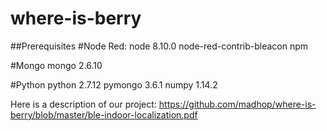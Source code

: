 # where-is-berry

##Prerequisites
#Node Red:
node 8.10.0
node-red-contrib-bleacon
npm

#Mongo
mongo 2.6.10

#Python
python 2.7.12
pymongo 3.6.1
numpy 1.14.2

Here is a description of our project:
https://github.com/madhop/where-is-berry/blob/master/ble-indoor-localization.pdf
